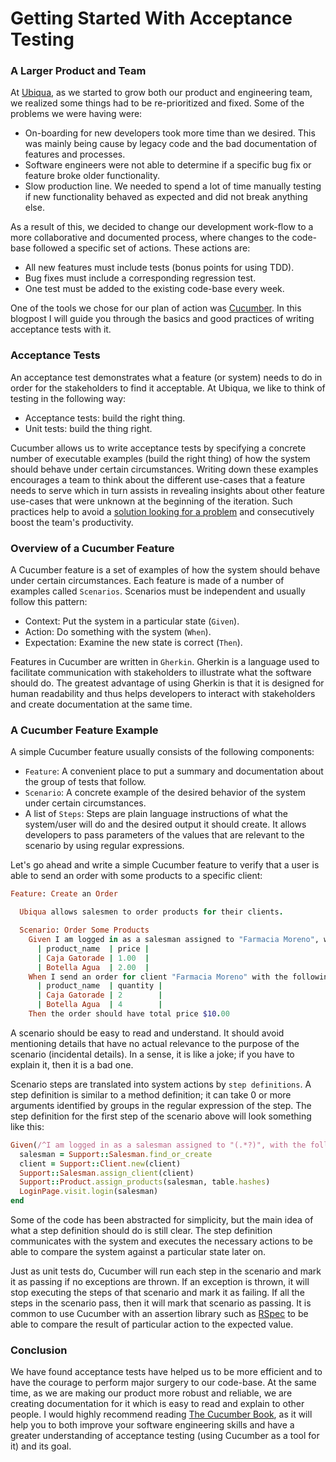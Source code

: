 # Getting Started With Acceptance Testing

### A Larger Product and Team
At [Ubiqua](http://www.ubiqua.me/), as we started to grow both our product and engineering team, we realized some things had to be re-prioritized and fixed. Some of the problems we were having were:

- On-boarding for new developers took more time than we desired. This was mainly being cause by legacy code and the bad documentation of features and processes.
- Software engineers were not able to determine if a specific bug fix or feature broke older functionality.
- Slow production line. We needed to spend a lot of time manually testing if new functionality behaved as expected and did not break anything else.

As a result of this, we decided to change our development work-flow to a more collaborative and documented process, where changes to the code-base followed a specific set of actions. These actions are:

- All new features must include tests (bonus points for using TDD).
- Bug fixes must include a corresponding regression test.
- One test must be added to the existing code-base every week.

One of the tools we chose for our plan of action was [Cucumber](https://cucumber.io/). In this blogpost I will guide you through the basics and good practices of writing acceptance tests with it.

### Acceptance Tests
An acceptance test demonstrates what a feature (or system) needs to do in order for the stakeholders to find it acceptable. At Ubiqua, we like to think of testing in the following way:

- Acceptance tests: build the right thing.
- Unit tests: build the thing right.

Cucumber allows us to write acceptance tests by specifying a concrete number of executable examples (build the right thing) of how the system should behave under certain circumstances. Writing down these examples encourages a team to think about the different use-cases that a feature needs to serve which in turn assists in revealing insights about other feature use-cases that were unknown at the beginning of the iteration. Such practices help to avoid a [solution looking for a problem](http://xyproblem.info/) and consecutively boost the team's productivity.

### Overview of a Cucumber Feature
A Cucumber feature is a set of examples of how the system should behave under certain circumstances. Each feature is made of a number of examples called ``Scenarios``. Scenarios must be independent and usually follow this pattern:

- Context: Put the system in a particular state (``Given``).
- Action: Do something with the system (``When``).
- Expectation: Examine the new state is correct (``Then``).

Features in Cucumber are written in ``Gherkin``. Gherkin is a language used to facilitate communication with stakeholders to illustrate what the software should do. The greatest advantage of using Gherkin is that it is designed for human readability and thus helps developers to interact with stakeholders and create documentation at the same time.

### A Cucumber Feature Example

A simple Cucumber feature usually consists of the following components:

- ``Feature``: A convenient place to put a summary and documentation about the group of tests that follow.
- ``Scenario``: A concrete example of the desired behavior of the system under certain circumstances.
- A list of ``Steps``: Steps are plain language instructions of what the system/user will do and the desired output it should create. It allows developers to pass parameters of the values that are relevant to the scenario by using regular expressions.

Let's go ahead and write a simple Cucumber feature to verify that a user is able to send an order with some products to a specific client:

``` ruby
Feature: Create an Order

  Ubiqua allows salesmen to order products for their clients.

  Scenario: Order Some Products
    Given I am logged in as a salesman assigned to "Farmacia Moreno", with the following products:
      | product_name  | price |
      | Caja Gatorade | 1.00  |
      | Botella Agua  | 2.00  |
    When I send an order for client "Farmacia Moreno" with the following products:
      | product_name  | quantity |
      | Caja Gatorade | 2        |
      | Botella Agua  | 4        |
    Then the order should have total price $10.00
```

A scenario should be easy to read and understand. It should avoid mentioning details that have no actual relevance to the purpose of the scenario (incidental details). In a sense, it is like a joke; if you have to explain it, then it is a bad one.

Scenario steps are translated into system actions by ``step definitions``. A step definition is similar to a method definition; it can take 0 or more arguments identified by groups in the regular expression of the step. The step definition for the first step of the scenario above will look something like this:

``` ruby
Given(/^I am logged in as a salesman assigned to "(.*?)", with the following products:$/) do |client, table|
  salesman = Support::Salesman.find_or_create
  client = Support::Client.new(client)
  Support::Salesman.assign_client(client)
  Support::Product.assign_products(salesman, table.hashes)
  LoginPage.visit.login(salesman)
end
```

Some of the code has been abstracted for simplicity, but the main idea of what a step definition should do is still clear. The step definition communicates with the system and executes the necessary actions to be able to compare the system against a particular state later on.

Just as unit tests do, Cucumber will run each step in the scenario and mark it as passing if no exceptions are thrown. If an exception is thrown, it will stop executing the steps of that scenario and mark it as failing. If all the steps in the scenario pass, then it will mark that scenario as passing. It is common to use Cucumber with an assertion library such as [RSpec](http://rspec.info/) to be able to compare the result of particular action to the expected value.

### Conclusion
We have found acceptance tests have helped us to be more efficient and to have the courage to perform major surgery to our code-base. At the same time, as we are making our product more robust and reliable, we are creating documentation for it which is easy to read and explain to other people. I would highly recommend reading [The Cucumber Book](http://www.amazon.com/The-Cucumber-Book-Behaviour-Driven-Development/dp/1934356808), as it will help you to both improve your software engineering skills and have a greater understanding of acceptance testing (using Cucumber as a tool for it) and its goal.
